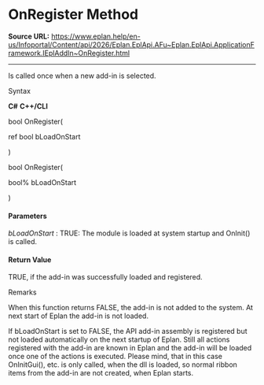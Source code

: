 # OnRegister Method

**Source URL:** https://www.eplan.help/en-us/Infoportal/Content/api/2026/Eplan.EplApi.AFu~Eplan.EplApi.ApplicationFramework.IEplAddIn~OnRegister.html

---

Is called once when a new add-in is selected.

Syntax

**C#**
**C++/CLI**


bool OnRegister( 

   ref bool bLoadOnStart

)

bool OnRegister( 

   bool% bLoadOnStart

)


#### Parameters

*bLoadOnStart*
:   TRUE: The module is loaded at system startup and OnInit() is called.

#### Return Value

TRUE, if the add-in was successfully loaded and registered.

Remarks

When this function returns FALSE, the add-in is not added to the system. At next start of Eplan the add-in is not loaded.  
  
If bLoadOnStart is set to FALSE, the API add-in assembly is registered but not loaded automatically on the next startup of Eplan. Still all actions registered with the add-in are known in Eplan and the add-in will be loaded once one of the actions is executed. Please mind, that in this case OnInitGui(), etc. is only called, when the dll is loaded, so normal ribbon items from the add-in are not created, when Eplan starts.

